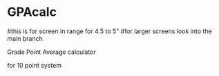 # GPAcalc
#this is for screen in range for 4.5 to 5"
#for larger screens look into the main branch

Grade Point Average calculator

for 10 point system
